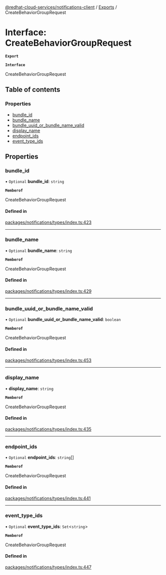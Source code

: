[@redhat-cloud-services/notifications-client](../README.md) / [Exports](../modules.md) / CreateBehaviorGroupRequest

# Interface: CreateBehaviorGroupRequest

**`Export`**

**`Interface`**

CreateBehaviorGroupRequest

## Table of contents

### Properties

- [bundle\_id](CreateBehaviorGroupRequest.md#bundle_id)
- [bundle\_name](CreateBehaviorGroupRequest.md#bundle_name)
- [bundle\_uuid\_or\_bundle\_name\_valid](CreateBehaviorGroupRequest.md#bundle_uuid_or_bundle_name_valid)
- [display\_name](CreateBehaviorGroupRequest.md#display_name)
- [endpoint\_ids](CreateBehaviorGroupRequest.md#endpoint_ids)
- [event\_type\_ids](CreateBehaviorGroupRequest.md#event_type_ids)

## Properties

### bundle\_id

• `Optional` **bundle\_id**: `string`

**`Memberof`**

CreateBehaviorGroupRequest

#### Defined in

[packages/notifications/types/index.ts:423](https://github.com/RedHatInsights/javascript-clients/blob/master/packages/notifications/types/index.ts#L423)

___

### bundle\_name

• `Optional` **bundle\_name**: `string`

**`Memberof`**

CreateBehaviorGroupRequest

#### Defined in

[packages/notifications/types/index.ts:429](https://github.com/RedHatInsights/javascript-clients/blob/master/packages/notifications/types/index.ts#L429)

___

### bundle\_uuid\_or\_bundle\_name\_valid

• `Optional` **bundle\_uuid\_or\_bundle\_name\_valid**: `boolean`

**`Memberof`**

CreateBehaviorGroupRequest

#### Defined in

[packages/notifications/types/index.ts:453](https://github.com/RedHatInsights/javascript-clients/blob/master/packages/notifications/types/index.ts#L453)

___

### display\_name

• **display\_name**: `string`

**`Memberof`**

CreateBehaviorGroupRequest

#### Defined in

[packages/notifications/types/index.ts:435](https://github.com/RedHatInsights/javascript-clients/blob/master/packages/notifications/types/index.ts#L435)

___

### endpoint\_ids

• `Optional` **endpoint\_ids**: `string`[]

**`Memberof`**

CreateBehaviorGroupRequest

#### Defined in

[packages/notifications/types/index.ts:441](https://github.com/RedHatInsights/javascript-clients/blob/master/packages/notifications/types/index.ts#L441)

___

### event\_type\_ids

• `Optional` **event\_type\_ids**: `Set`<`string`\>

**`Memberof`**

CreateBehaviorGroupRequest

#### Defined in

[packages/notifications/types/index.ts:447](https://github.com/RedHatInsights/javascript-clients/blob/master/packages/notifications/types/index.ts#L447)
